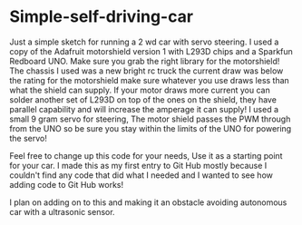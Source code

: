 # Simple-self-driving-car
Just a simple sketch for running a 2 wd car with servo steering. 
I used a copy of the Adafruit motorshield version 1 with L293D chips and a Sparkfun Redboard UNO.
Make sure you grab the right library for the motorshield!
The chassis I used was a new bright rc truck the current draw was below the rating for the motorshield
make sure whatever you use draws less than what the shield can supply.
If your motor draws more current you can solder another set of L293D on top of the ones on the shield,
they have parallel capability and will increase the amperage it can supply!
I used a small 9 gram servo for steering, The motor shield passes the PWM through from the UNO so be 
sure you stay within the limits of the UNO for powering the servo!

Feel free to change up this code for your needs, Use it as a starting point for your car.
I made this as my first entry to Git Hub mostly because I couldn't find any code that did what I 
needed and I wanted to see how adding code to Git Hub works!

I plan on adding on to this and making it an obstacle avoiding autonomous car with a ultrasonic sensor.
